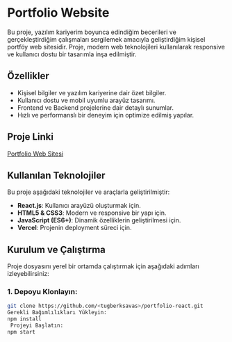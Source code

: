 # **Portfolio Website**

Bu proje, yazılım kariyerim boyunca edindiğim becerileri ve gerçekleştirdiğim çalışmaları sergilemek amacıyla geliştirdiğim kişisel portföy web sitesidir. Proje, modern web teknolojileri kullanılarak responsive ve kullanıcı dostu bir tasarımla inşa edilmiştir.

## **Özellikler**

- Kişisel bilgiler ve yazılım kariyerine dair özet bilgiler.
- Kullanıcı dostu ve mobil uyumlu arayüz tasarımı.
- Frontend ve Backend projelerine dair detaylı sunumlar.
- Hızlı ve performanslı bir deneyim için optimize edilmiş yapılar.

## **Proje Linki**

[Portfolio Web Sitesi](https://portfolio-react-plum-three.vercel.app/)

## **Kullanılan Teknolojiler**

Bu proje aşağıdaki teknolojiler ve araçlarla geliştirilmiştir:

- **React.js**: Kullanıcı arayüzü oluşturmak için.
- **HTML5 & CSS3**: Modern ve responsive bir yapı için.
- **JavaScript (ES6+)**: Dinamik özelliklerin geliştirilmesi için.
- **Vercel**: Projenin deployment süreci için.

## **Kurulum ve Çalıştırma**

Proje dosyasını yerel bir ortamda çalıştırmak için aşağıdaki adımları izleyebilirsiniz:

### **1. Depoyu Klonlayın:**

```bash
git clone https://github.com/<tugberksavas>/portfolio-react.git
Gerekli Bağımlılıkları Yükleyin:
npm install
 Projeyi Başlatın:
npm start
```
